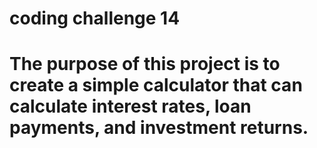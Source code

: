 # coding challenge 14
 
# The purpose of this project is to create a simple calculator that  can calculate interest rates, loan payments, and investment returns.